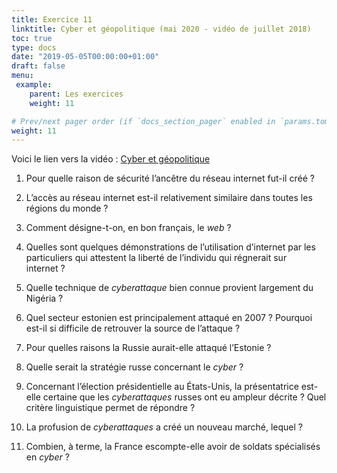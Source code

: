 ```yaml
---
title: Exercice 11
linktitle: Cyber et géopolitique (mai 2020 - vidéo de juillet 2018)
toc: true
type: docs
date: "2019-05-05T00:00:00+01:00"
draft: false
menu:
 example:
    parent: Les exercices
    weight: 11

# Prev/next pager order (if `docs_section_pager` enabled in `params.toml`)
weight: 11
---
```


Voici le lien vers la vidéo : [Cyber et géopolitique](https://www.youtube.com/watch?v=7Fu0dIHB4vg&fbclid=IwAR0U0J4VzEeBTKuGAR-w4EYl6Kyauc3ijgGp9_u97L4z3mEoQbUTKZCpRfY
)

1) Pour quelle raison de sécurité l’ancêtre du réseau internet fut-il créé ? 

2) L’accès au réseau internet est-il relativement similaire dans toutes les régions du monde ?  

3) Comment désigne-t-on, en bon français, le _web_ ?

4) Quelles sont quelques démonstrations de l’utilisation d’internet par les particuliers qui attestent la liberté de l’individu qui régnerait sur internet ?

5)  Quelle technique de _cyberattaque_ bien connue provient largement du Nigéria ? 

6) Quel secteur estonien est principalement attaqué en 2007 ? Pourquoi est-il si difficile de retrouver la source de l’attaque ? 

7) Pour quelles raisons la Russie aurait-elle attaqué l’Estonie ? 

8) Quelle serait la stratégie russe concernant le _cyber_ ?

9)  Concernant l’élection présidentielle au États-Unis, la présentatrice est-elle certaine que les _cyberattaques_ russes ont eu ampleur décrite ? Quel critère linguistique permet de répondre ?

10) La profusion de _cyberattaques_ a créé un nouveau marché, lequel ?

11) Combien, à terme, la France escompte-elle avoir de soldats spécialisés en _cyber_ ?
